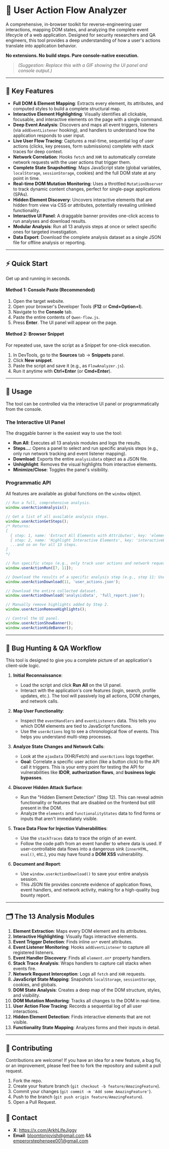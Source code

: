 # 🌊 User Action Flow Analyzer

A comprehensive, in-browser toolkit for reverse-engineering user interactions, mapping DOM states, and analyzing the complete event lifecycle of a web application. Designed for security researchers and QA engineers, this tool provides a deep understanding of how a user's actions translate into application behavior.

**No extensions. No build steps. Pure console-native execution.**

> *(Suggestion: Replace this with a GIF showing the UI panel and console output.)*

---

## 🚀 Key Features

-   **Full DOM & Element Mapping**: Extracts every element, its attributes, and computed styles to build a complete structural map.
-   **Interactive Element Highlighting**: Visually identifies all clickable, focusable, and interactive elements on the page with a single command.
-   **Deep Event Analysis**: Discovers and maps all event triggers, listeners (via `addEventListener` hooking), and handlers to understand how the application responds to user input.
-   **Live User Flow Tracing**: Captures a real-time, sequential log of user actions (clicks, key presses, form submissions) complete with stack traces for deep context.
-   **Network Correlation**: Hooks `fetch` and `XHR` to automatically correlate network requests with the user actions that trigger them.
-   **Complete State Snapshotting**: Maps JavaScript state (global variables, `localStorage`, `sessionStorage`, cookies) and the full DOM state at any point in time.
-   **Real-time DOM Mutation Monitoring**: Uses a throttled `MutationObserver` to track dynamic content changes, perfect for single-page applications (SPAs).
-   **Hidden Element Discovery**: Uncovers interactive elements that are hidden from view via CSS or attributes, potentially revealing unlinked functionality.
-   **Interactive UI Panel**: A draggable banner provides one-click access to run analyses and download results.
-   **Modular Analysis**: Run all 13 analysis steps at once or select specific ones for targeted investigation.
-   **Data Export**: Download the complete analysis dataset as a single JSON file for offline analysis or reporting.

---

## ⚡ Quick Start

Get up and running in seconds.

#### Method 1: Console Paste (Recommended)

1.  Open the target website.
2.  Open your browser's Developer Tools (**F12** or **Cmd+Option+I**).
3.  Navigate to the **Console** tab.
4.  Paste the entire contents of `Qwen-flow.js`.
5.  Press **Enter**. The UI panel will appear on the page.

#### Method 2: Browser Snippet

For repeated use, save the script as a Snippet for one-click execution.

1.  In DevTools, go to the **Sources** tab -> **Snippets** panel.
2.  Click **New snippet**.
3.  Paste the script and save it (e.g., as `FlowAnalyzer.js`).
4.  Run it anytime with **Ctrl+Enter** (or **Cmd+Enter**).

---

## 📖 Usage

The tool can be controlled via the interactive UI panel or programmatically from the console.

### The Interactive UI Panel

The draggable banner is the easiest way to use the tool:

-   **Run All**: Executes all 13 analysis modules and logs the results.
-   **Steps…**: Opens a panel to select and run specific analysis steps (e.g., only run network tracking and event listener mapping).
-   **Download**: Exports the entire `analysisData` object as a JSON file.
-   **Unhighlight**: Removes the visual highlights from interactive elements.
-   **Minimize/Close**: Toggles the panel's visibility.

### Programmatic API

All features are available as global functions on the `window` object.

```javascript
// Run a full, comprehensive analysis.
window.userActionAnalysis();

// Get a list of all available analysis steps.
window.userActionGetSteps();
/* Returns:
[
  { step: 1, name: 'Extract All Elements with Attributes', key: 'elements' },
  { step: 2, name: 'Highlight Interactive Elements', key: 'interactiveElements' },
  ...and so on for all 13 steps.
]
*/

// Run specific steps (e.g., only track user actions and network requests).
window.userActionRun([7, 11]);

// Download the results of a specific analysis step (e.g., step 11: User Actions).
window.userActionDownload(11, 'user_actions.json');

// Download the entire collected dataset.
window.userActionDownload('analysisData', 'full_report.json');

// Manually remove highlights added by Step 2.
window.userActionRemoveHighlights();

// Control the UI panel.
window.userActionShowBanner();
window.userActionHideBanner();
```

---

## 🏹 Bug Hunting & QA Workflow

This tool is designed to give you a complete picture of an application's client-side logic.

1.  **Initial Reconnaissance**:
    -   Load the script and click **Run All** on the UI panel.
    -   Interact with the application's core features (login, search, profile updates, etc.). The tool will passively log all actions, DOM changes, and network calls.

2.  **Map User Functionality**:
    -   Inspect the `eventHandlers` and `eventListeners` data. This tells you which DOM elements are tied to JavaScript functions.
    -   Use the `userActions` log to see a chronological flow of events. This helps you understand multi-step processes.

3.  **Analyze State Changes and Network Calls**:
    -   Look at the `ajaxData` (XHR/Fetch) and `userActions` logs together.
    -   **Goal**: Correlate a specific user action (like a button click) to the API call it triggers. This is your entry point for testing the API for vulnerabilities like **IDOR**, **authorization flaws**, and **business logic bypasses**.

4.  **Discover Hidden Attack Surface**:
    -   Run the "Hidden Element Detection" (Step 12). This can reveal admin functionality or features that are disabled on the frontend but still present in the DOM.
    -   Analyze the `elements` and `functionalityStates` data to find forms or inputs that aren't immediately visible.

5.  **Trace Data Flow for Injection Vulnerabilities**:
    -   Use the `stackTraces` data to trace the origin of an event.
    -   Follow the code path from an event handler to where data is used. If user-controllable data flows into a dangerous sink (`innerHTML`, `eval()`, etc.), you may have found a **DOM XSS** vulnerability.

6.  **Document and Report**:
    -   Use `window.userActionDownload()` to save your entire analysis session.
    -   This JSON file provides concrete evidence of application flows, event handlers, and network activity, making for a high-quality bug bounty report.

---

## 🗂️ The 13 Analysis Modules

1.  **Element Extraction**: Maps every DOM element and its attributes.
2.  **Interactive Highlighting**: Visually flags interactive elements.
3.  **Event Trigger Detection**: Finds inline `on*` event attributes.
4.  **Event Listener Monitoring**: Hooks `addEventListener` to capture all registered listeners.
5.  **Event Handler Discovery**: Finds all `element.on*` property handlers.
6.  **Stack Trace Analysis**: Wraps handlers to capture call stacks when events fire.
7.  **Network Request Interception**: Logs all `fetch` and `XHR` requests.
8.  **JavaScript State Mapping**: Snapshots `localStorage`, `sessionStorage`, cookies, and globals.
9.  **DOM State Analysis**: Creates a deep map of the DOM structure, styles, and visibility.
10. **DOM Mutation Monitoring**: Tracks all changes to the DOM in real-time.
11. **User Action Flow Tracing**: Records a sequential log of all user interactions.
12. **Hidden Element Detection**: Finds interactive elements that are not visible.
13. **Functionality State Mapping**: Analyzes forms and their inputs in detail.

---

## 🤝 Contributing

Contributions are welcome! If you have an idea for a new feature, a bug fix, or an improvement, please feel free to fork the repository and submit a pull request.

1.  Fork the repo.
2.  Create your feature branch (`git checkout -b feature/AmazingFeature`).
3.  Commit your changes (`git commit -m 'Add some AmazingFeature'`).
4.  Push to the branch (`git push origin feature/AmazingFeature`).
5.  Open a Pull Request.

## 📧 Contact

-   **X**: https://x.com/ArkhLifeJiggy
-   **Email**: bloomtonjovish@gmail.com && emperorstephenpee001@gmail.com
